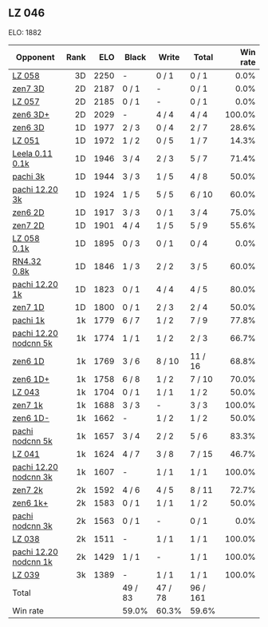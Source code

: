 ## LZ 046 ##

ELO: 1882

Opponent | Rank | ELO | Black | Write | Total | Win rate
---------|-----:|----:|-------|-------|-------|-------:
[LZ 058](LZ%20058.md) | 3D | 2250 | - | 0 / 1 | 0 / 1 | 0.0%
[zen7 3D](zen7%203D.md) | 2D | 2187 | 0 / 1 | - | 0 / 1 | 0.0%
[LZ 057](LZ%20057.md) | 2D | 2185 | 0 / 1 | - | 0 / 1 | 0.0%
[zen6 3D+](zen6%203D+.md) | 2D | 2029 | - | 4 / 4 | 4 / 4 | 100.0%
[zen6 3D](zen6%203D.md) | 1D | 1977 | 2 / 3 | 0 / 4 | 2 / 7 | 28.6%
[LZ 051](LZ%20051.md) | 1D | 1972 | 1 / 2 | 0 / 5 | 1 / 7 | 14.3%
[Leela 0.11 0.1k](Leela%200.11%200.1k.md) | 1D | 1946 | 3 / 4 | 2 / 3 | 5 / 7 | 71.4%
[pachi 3k](pachi%203k.md) | 1D | 1944 | 3 / 3 | 1 / 5 | 4 / 8 | 50.0%
[pachi 12.20 3k](pachi%2012.20%203k.md) | 1D | 1924 | 1 / 5 | 5 / 5 | 6 / 10 | 60.0%
[zen6 2D](zen6%202D.md) | 1D | 1917 | 3 / 3 | 0 / 1 | 3 / 4 | 75.0%
[zen7 2D](zen7%202D.md) | 1D | 1901 | 4 / 4 | 1 / 5 | 5 / 9 | 55.6%
[LZ 058 0.1k](LZ%20058%200.1k.md) | 1D | 1895 | 0 / 3 | 0 / 1 | 0 / 4 | 0.0%
[RN4.32 0.8k](RN4.32%200.8k.md) | 1D | 1846 | 1 / 3 | 2 / 2 | 3 / 5 | 60.0%
[pachi 12.20 1k](pachi%2012.20%201k.md) | 1D | 1823 | 0 / 1 | 4 / 4 | 4 / 5 | 80.0%
[zen7 1D](zen7%201D.md) | 1D | 1800 | 0 / 1 | 2 / 3 | 2 / 4 | 50.0%
[pachi 1k](pachi%201k.md) | 1k | 1779 | 6 / 7 | 1 / 2 | 7 / 9 | 77.8%
[pachi 12.20 nodcnn 5k](pachi%2012.20%20nodcnn%205k.md) | 1k | 1774 | 1 / 1 | 1 / 2 | 2 / 3 | 66.7%
[zen6 1D](zen6%201D.md) | 1k | 1769 | 3 / 6 | 8 / 10 | 11 / 16 | 68.8%
[zen6 1D+](zen6%201D+.md) | 1k | 1758 | 6 / 8 | 1 / 2 | 7 / 10 | 70.0%
[LZ 043](LZ%20043.md) | 1k | 1704 | 0 / 1 | 1 / 1 | 1 / 2 | 50.0%
[zen7 1k](zen7%201k.md) | 1k | 1688 | 3 / 3 | - | 3 / 3 | 100.0%
[zen6 1D-](zen6%201D-.md) | 1k | 1662 | - | 1 / 2 | 1 / 2 | 50.0%
[pachi nodcnn 5k](pachi%20nodcnn%205k.md) | 1k | 1657 | 3 / 4 | 2 / 2 | 5 / 6 | 83.3%
[LZ 041](LZ%20041.md) | 1k | 1624 | 4 / 7 | 3 / 8 | 7 / 15 | 46.7%
[pachi 12.20 nodcnn 3k](pachi%2012.20%20nodcnn%203k.md) | 1k | 1607 | - | 1 / 1 | 1 / 1 | 100.0%
[zen7 2k](zen7%202k.md) | 2k | 1592 | 4 / 6 | 4 / 5 | 8 / 11 | 72.7%
[zen6 1k+](zen6%201k+.md) | 2k | 1583 | 0 / 1 | 1 / 1 | 1 / 2 | 50.0%
[pachi nodcnn 3k](pachi%20nodcnn%203k.md) | 2k | 1563 | 0 / 1 | - | 0 / 1 | 0.0%
[LZ 038](LZ%20038.md) | 2k | 1511 | - | 1 / 1 | 1 / 1 | 100.0%
[pachi 12.20 nodcnn 1k](pachi%2012.20%20nodcnn%201k.md) | 2k | 1429 | 1 / 1 | - | 1 / 1 | 100.0%
[LZ 039](LZ%20039.md) | 3k | 1389 | - | 1 / 1 | 1 / 1 | 100.0%
Total | | | 49 / 83 | 47 / 78 | 96 / 161 | 
Win rate| | | 59.0% | 60.3% | 59.6% | 
